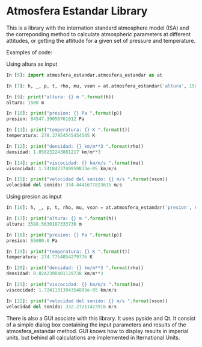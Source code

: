 Atmosfera Estandar Library
================================

This is a library with the internation standard atmosphere model (ISA) and the correponding method 
to calculate atmospheric parameters at different attitudes, or getting the attitude for a given set
of pressure and temperature.

Examples of code:

Using altura as input

```python
In [5]: import atmosfera_estandar.atmosfera_estandar as at

In [7]: h, _, p, t, rho, mu, vson = at.atmosfera_estandar('altura', 1500, deltaT=0)

In [9]: print("altura: {} m ".format(h))
altura: 1500 m

In [10]: print("presion: {} Pa ".format(p))
presion: 84547.39056761812 Pa

In [11]: print("temperatura: {} K ".format(t))
temperatura: 278.37954545454545 K

In [12]: print("densidad: {} km/m**3 ".format(rho))
densidad: 1.058232243881217 km/m**3

In [14]: print("viscocidad: {} km/m/s ".format(mu))
viscocidad: 1.7418473749959833e-05 km/m/s

In [15]: print("velocidad del sonido: {} m/s ".format(vson))
velocidad del sonido: 334.4441677823615 m/s
```

Using presion as input

```python
In [16]: h, _, p, t, rho, mu, vson = at.atmosfera_estandar('presion', 65000.0, deltaT=10)

In [17]: print("altura: {} m ".format(h))
altura: 3588.5630187333736 m

In [18]: print("presion: {} Pa ".format(p))
presion: 65000.0 Pa

In [19]: print("temperatura: {} K ".format(t))
temperatura: 274.7754054279776 K

In [20]: print("densidad: {} km/m**3 ".format(rho))
densidad: 0.8242398401129738 km/m**3

In [21]: print("viscocidad: {} km/m/s ".format(mu))
viscocidad: 1.7241131394354893e-05 km/m/s

In [22]: print("velocidad del sonido: {} m/s ".format(vson))
velocidad del sonido: 332.27211423916 m/s
```

There is also a GUI asociate with this library. It uses pyside and Qt. It consist of a simple dialog box containing the input parameters and results of the atmosfera_estandar method. GUI knows how to display results in imperial units, but behind all calculations are implemented in Iternational Units.

